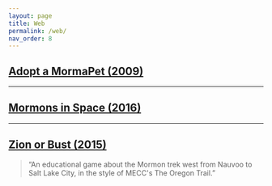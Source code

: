 ```yaml
---
layout: page
title: Web
permalink: /web/
nav_order: 8
---
```


## [Adopt a MormaPet (2009)](http://www.mormonzone.com/games/mormapet/catchpet.aspx)

---

## [Mormons in Space (2016)](https://github.com/JukoJones/Mormons-In-Space)

---

## [Zion or Bust (2015)](https://github.com/kevlarut/MormonTrail)

> “An educational game about the Mormon trek west from Nauvoo to Salt Lake City, in the style of MECC's The Oregon Trail.”
